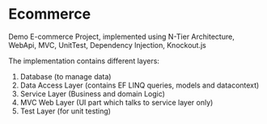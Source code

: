 # Ecommerce
Demo E-commerce  Project, implemented using N-Tier Architecture, WebApi, MVC, UnitTest, Dependency Injection, Knockout.js

The implementation contains different layers:

1. Database (to manage data)
2. Data Access Layer (contains EF LINQ queries, models and datacontext)
3. Service Layer (Business and domain Logic)
4. MVC Web Layer (UI part which talks to service layer only)
5. Test Layer (for unit testing)

